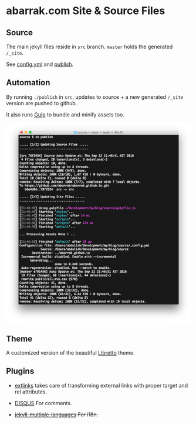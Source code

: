 # abarrak.com Site & Source Files

## Source
The main jekyll files reside in `src` branch. `master` holds the generated `/_site`.

See [config.yml](https://github.com/abarrak/abarrak.github.io/blob/src/_config.yml)
and [publish](https://github.com/abarrak/abarrak.github.io/blob/src/publish).

## Automation
By running `./publish` in `src`, updates to source + a new generated `/_site` version are pushed to github.

It also runs [Gulp](https://github.com/abarrak/abarrak.github.io/blob/src/gulpfile.js) to bundle and minify assets too.

![Auto](https://github.com/abarrak/abarrak.github.io/blob/master/public/images/automation.png)

## Theme
A customized version of the beautiful [Libretto](https://github.com/ferrolho/jekyll-theme-libretto) theme.

## Plugins
* [extlinks](https://github.com/abarrak/abarrak.github.io/blob/src/_plugins/extlinks.rb) takes care of transforming external links with proper target and rel attributes.

* [DISQUS](https://help.disqus.com/customer/portal/articles/472138-jekyll-installation-instructions) For comments.

* ~~[jekyll-multiple-languages](https://github.com/Anthony-Gaudino/jekyll-multiple-languages-plugin) For i18n.~~
